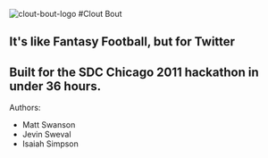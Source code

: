 ![clout-bout-logo](https://github.com/swanson/cloutbout/raw/master/gfx/cloutbout_logo_512w.png)
#Clout Bout
## It's like Fantasy Football, but for Twitter

## Built for the SDC Chicago 2011 hackathon in under 36 hours.

Authors:
* Matt Swanson
* Jevin Sweval
* Isaiah Simpson
